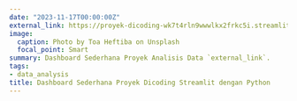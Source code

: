 ```yaml
---
date: "2023-11-17T00:00:00Z"
external_link: https://proyek-dicoding-wk7t4rln9wwwlkx2frkc5i.streamlit.app/
image:
  caption: Photo by Toa Heftiba on Unsplash
  focal_point: Smart
summary: Dashboard Sederhana Proyek Analisis Data `external_link`.
tags:
- data_analysis
title: Dashboard Sederhana Proyek Dicoding Streamlit dengan Python
---
```

